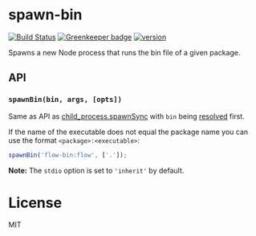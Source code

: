 # spawn-bin

[![Build Status](https://travis-ci.org/cellular/spawn-bin.svg?branch=master)](https://travis-ci.org/cellular/spawn-bin) [![Greenkeeper badge](https://badges.greenkeeper.io/cellular/spawn-bin.svg)](https://greenkeeper.io/)
[![version](https://img.shields.io/npm/v/spawn-bin.svg)](http://npm.im/spawn-bin)

Spawns a new Node process that runs the bin file of a given package.

## API

### `spawnBin(bin, args, [opts])`

Same as API as [child_process.spawnSync](https://nodejs.org/api/child_process.html#child_process_child_process_spawnsync_command_args_options) with `bin` being [resolved](https://www.npmjs.com/package/resolve-bin) first.

If the name of the executable does not equal the package name you can use the format `<package>:<executable>`:

```js
spawnBin('flow-bin:flow', ['.']);
```

__Note:__ The `stdio` option is set to `'inherit'` by default.

# License

MIT